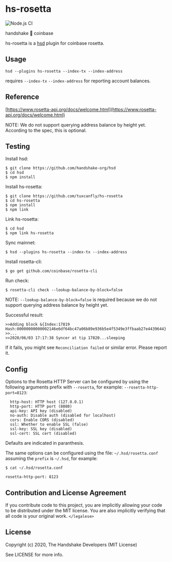 # hs-rosetta

![Node.js CI](https://github.com/handshake-org/hs-rosetta/workflows/Node.js%20CI/badge.svg)

handshake 🤝 coinbase

hs-rosetta is a [hsd][hsd] plugin for coinbase rosetta.

## Usage

    hsd --plugins hs-rosetta --index-tx --index-address

requires `--index-tx` `--index-address` for reporting account balances.

## Reference

[https://www.rosetta-api.org/docs/welcome.html](https://www.rosetta-api.org/docs/welcome.html)

NOTE: We do not support querying address balance by height yet. According to
the spec, this is optional.

## Testing

Install hsd:

    $ git clone https://github.com/handshake-org/hsd
    $ cd hsd
    $ npm install

Install hs-rosetta:

    $ git clone https://github.com/tuxcanfly/hs-rosetta
    $ cd hs-rosetta
    $ npm install
    $ npm link

Link hs-rosetta:

    $ cd hsd
    $ npm link hs-rosetta

Sync mainnet:

    $ hsd --plugins hs-rosetta --index-tx --index-address

Install rosetta-cli:

    $ go get github.com/coinbase/rosetta-cli

Run check:

    $ rosetta-cli check --lookup-balance-by-block=false

NOTE: `--lookup-balance-by-block=false` is required because we do not support
querying address balance by height yet.

Successful result:

    >>Adding block &{Index:17819 Hash:00000000000002146e6df64bc47a06b89e936b5e4f5349e3ffbaab27e4439644}
    >>...
    >>2020/06/03 17:17:38 Syncer at tip 17820...sleeping

If it fails, you might see `Reconciliation failed` or similar error. Please
report it.

## Config

Options to the Rosetta HTTP Server can be configured by using the following
arguments prefix with `--rosetta`, for example: `--rosetta-http-port=8123`:

      http-host: HTTP host (127.0.0.1)
      http-port: HTTP port (8080)
      api-key: API key (disabled)
      no-auth: Disable auth (disabled for localhost)
      cors: Enable CORS (disabled)
      ssl: Whether to enable SSL (false)
      ssl-key: SSL key (disabled)
      ssl-cert: SSL cert (disabled)

Defaults are indicated in paranthesis.

The same options can be configured using the file: `~/.hsd/rosetta.conf`
assuming the `prefix` is `~/.hsd`, for example:

    $ cat ~/.hsd/rosetta.conf

    rosetta-http-port: 8123

## Contribution and License Agreement

If you contribute code to this project, you are implicitly allowing your code
to be distributed under the MIT license. You are also implicitly verifying that
all code is your original work. `</legalese>`

## License

Copyright (c) 2020, The Handshake Developers (MIT License)

See LICENSE for more info.

[hsd]: https://github.com/handshake-org/hsd
